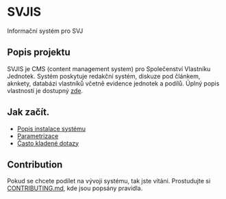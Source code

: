 # SVJIS

Informační systém pro SVJ

## Popis projektu

SVJIS je CMS (content management system) pro Společenství Vlastníku Jednotek. Systém poskytuje redakční systém, diskuze pod článkem, aknkety, databázi vlastníků včetně evidence jednotek a podílů. Úplný popis vlastností je dostupný [zde](https://github.com/berk76/svjis/wiki/Vlastnosti).

## Jak začít.

* [Popis instalace systému](https://github.com/berk76/svjis/wiki/Instalace)
* [Parametrizace](https://github.com/berk76/svjis/wiki/Parametrizace)
* [Často kladené dotazy](https://github.com/berk76/svjis/wiki/FAQ)

## Contribution

Pokud se chcete podílet na vývoji systému, tak jste vítáni. Prostudujte si [CONTRIBUTING.md](CONTRIBUTING.md), kde jsou popsány pravidla.
